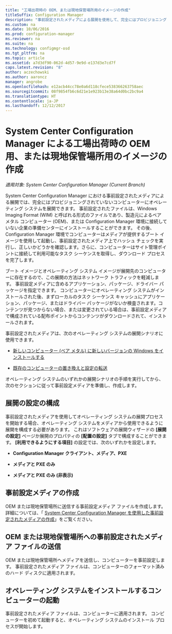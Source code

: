 ```yaml
---
title: "工場出荷時の OEM、または現地保管場所用のイメージの作成"
titleSuffix: Configuration Manager
description: "事前設定されたメディアによる展開を使用して、完全にはプロビジョニングされていないコンピューターにオペレーティング システムを展開する際のネットワーク トラフィックを軽減します。"
ms.custom: na
ms.date: 10/06/2016
ms.prod: configuration-manager
ms.reviewer: na
ms.suite: na
ms.technology: configmgr-osd
ms.tgt_pltfrm: na
ms.topic: article
ms.assetid: a7d3df90-062d-4d57-9e9d-e137d3e7cd7f
caps.latest.revision: "8"
author: aczechowski
ms.author: aaroncz
manager: angrobe
ms.openlocfilehash: e12acb44cc78e0a6d118cfece538366263758aec
ms.sourcegitcommit: 08f9854fb6c6d21e1e923b13e38a64d0bc2bc9a4
ms.translationtype: HT
ms.contentlocale: ja-JP
ms.lasthandoff: 12/12/2017
---
```

# <a name="create-an-image-for-an-oem-in-factory-or-a-local-depot-with-system-center-configuration-manager"></a>System Center Configuration Manager による工場出荷時の OEM 用、または現地保管場所用のイメージの作成

*適用対象: System Center Configuration Manager (Current Branch)*

System Center Configuration Manager における事前設定されたメディアによる展開では、完全にはプロビジョニングされていないコンピューターにオペレーティング システムを展開できます。 事前設定されたファイルは、Windows Imaging Format (WIM) と呼ばれる形式のファイルであり、製造元によるベア メタル コンピューター (OEM)、または Configuration Manager 環境に接続していない企業の準備センターにインストールすることができます。 その後、Configuration Manager 環境でコンピューターはメディアが提供するブート イメージを使用して起動し、事前設定されたメディア上でハッシュ チェックを実行し、正しいかどうかを確認します。さらに、コンピューターはサイト管理ポイントに接続して利用可能なタスク シーケンスを取得し、ダウンロード プロセスを完了します。


ブート イメージとオペレーティング システム イメージが展開先のコンピューターに存在するので、この展開の方法はネットワーク トラフィックを軽減します。 事前設定メディアに含めるアプリケーション、パッケージ、ドライバー パッケージを指定できます。 コンピューターにオペレーティング システムがインストールされた後、まずローカルのタスク シーケンス キャッシュにアプリケーション、パッケージ、またはドライバー パッケージがないか検査されます。コンテンツが見つからない場合、または変更されている場合は、事前設定メディアで構成されている配布ポイントからコンテンツがダウンロードされて、インストールされます。  

 事前設定されたメディアは、次のオペレーティング システムの展開シナリオに使用できます。  

-   [新しいコンピューター (ベア メタル) に新しいバージョンの Windows をインストールする](install-new-windows-version-new-computer-bare-metal.md)  

-   [既存のコンピューターの置き換えと設定の転送](replace-an-existing-computer-and-transfer-settings.md)  

 オペレーティング システムのいずれかの展開シナリオの手順を実行してから、次のセクションに従って事前設定メディアを準備し、作成します。  

## <a name="configure-deployment-settings"></a>展開の設定の構成  
 事前設定されたメディアを使用してオペレーティング システムの展開プロセスを開始する場合、オペレーティング システムをメディアから使用できるように展開を構成する必要があります。 これはソフトウェアの展開ウィザードの **[展開の設定]** ページか展開のプロパティの **[配置の設定]** タブで構成することができます。  **[利用できるようにする項目]** の設定では、次のいずれかを設定します。  

-   **Configuration Manager クライアント、メディア、PXE**  

-   **メディアと PXE のみ**  

-   **メディアと PXE のみ (非表示)**  

## <a name="create-the-prestaged-media"></a>事前設定メディアの作成  
 OEM または現地保管場所に送信する事前設定メディア ファイルを作成します。 詳細については、「 [System Center Configuration Manager を使用した事前設定されたメディアの作成](create-prestaged-media.md)」をご覧ください。  

## <a name="send-the-prestaged-media-file-to-the-oem-or-local-depot"></a>OEM または現地保管場所への事前設定されたメディア ファイルの送信  
 OEM または現地保管場所へメディアを送信し、コンピューターを事前設定します。 事前設定されたメディア ファイルは、コンピューターのフォーマット済みのハード ディスクに適用されます。  

## <a name="start-the-computer-to-install-the-operating-system"></a>オペレーティング システムをインストールするコンピューターの起動  
 事前設定されたメディア ファイルは、コンピューターに適用されます。 コンピューターを初めて起動すると、オペレーティング システムのインストール プロセスが開始します。  
